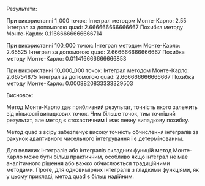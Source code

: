 Результати:

При використанні 1_000 точок:
Інтеграл методом Монте-Карло: 2.55
Інтеграл за допомогою quad: 2.666666666666667
Похибка методу Монте-Карло: 0.11666666666666714

При використанні 100_000 точок:
Інтеграл методом Монте-Карло: 2.65525
Інтеграл за допомогою quad: 2.666666666666667
Похибка методу Монте-Карло: 0.011416666666666853

При використанні 10_000_000 точок:
Інтеграл методом Монте-Карло: 2.66754875
Інтеграл за допомогою quad: 2.666666666666667
Похибка методу Монте-Карло: 0.0008820833333329503

Висновок:

Метод Монте-Карло дає приблизний результат, точність якого залежить від кількості випадкових точок. Чим більше точок, тим точніший результат, але метод є стохастичним і має певну випадкову похибку.

Метод quad з scipy забезпечує високу точність обчислення інтегралів за рахунок адаптивного чисельного інтегрування і є детермінованим.

Для великих інтегралів або інтегралів складних функцій метод Монте-Карло може бути більш практичним, особливо якщо інтеграл не має аналітичного рішення або важко обчислюється традиційними методами. Проте, для одновимірних інтегралів з гладкими функціями, як у цьому прикладі, метод quad є більш надійним.